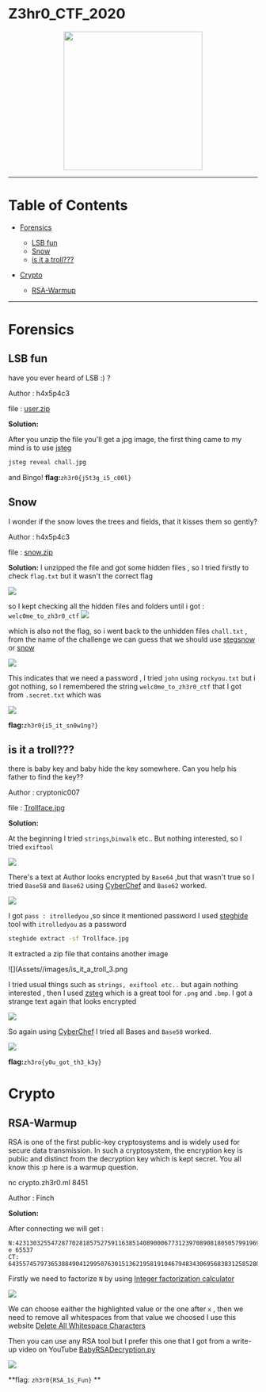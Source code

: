 # Z3hr0_CTF_2020

<p align="center">
  <img width=280 src="Assets//images/logo.gif">
</p>

***
# Table of Contents

* [Forensics](#Forensics)
  - [LSB fun](#LSB-fun)
  - [Snow](#Snow)
  - [is it a troll???](#is-it-a-troll???)
 
* [Crypto](#Crypto)
  - [RSA-Warmup](#RSA-Warmup)
***
 
# Forensics
  
## LSB fun
  
have you ever heard of LSB :) ?

Author : h4x5p4c3

file : [user.zip](Assets//Files/user.zip)

**Solution:**
 
After you unzip the file you'll get a jpg image, the first thing came to my mind is to use [jsteg](https://github.com/lukechampine/jsteg)
```bash
jsteg reveal chall.jpg
```

and Bingo! 
**flag:**```zh3r0{j5t3g_i5_c00l}```

## Snow
I wonder if the snow loves the trees and fields, that it kisses them so gently?

Author : h4x5p4c3 

file : [snow.zip](Assets//Files/snow.zip)

**Solution:**
I unzipped the file and got some hidden files , so I tried firstly to check ```flag.txt``` but it wasn't the correct flag

![](Assets//images/Snow_1.png)

 so I kept checking all the hidden files and folders until i got : ```welc0me_to_zh3r0_ctf```
![](Assets//images/Snow_2.png)

which is also not the flag, so i went back to the unhidden files ```chall.txt``` , from the name of the challenge we can guess that we should use [stegsnow](https://0x00sec.org/t/steganography-concealing-messages-in-text-files/500) or [snow](http://www.darkside.com.au/snow/)

![](Assets//images/Snow_3.png)

This indicates that we need a password , I tried ```john``` using ```rockyou.txt``` but i got nothing, so I remembered the string ```welc0me_to_zh3r0_ctf``` that I got from ```.secret.txt``` which was  

![](Assets//images/Snow_4.png)

**flag:**```zh3r0{i5_it_sn0w1ng?}```


## is it a troll???
there is baby key and baby hide the key somewhere. Can you help his father to find the key??

Author : cryptonic007

file : [Trollface.jpg](Assets//Files/Trollface.jpg)

**Solution:**

At the beginning I tried ```strings```,```binwalk``` etc.. But nothing interested, so I tried ```exiftool```

![](Assets//images/is_it_a_troll_1.png)

There's a text at Author looks encrypted by ```Base64``` ,but that wasn't true so I tried ```Base58``` and ```Base62``` using [CyberChef](https://gchq.github.io/CyberChef/) and ```Base62``` worked.

![](Assets//images/is_it_a_troll_2.png)

I got ```pass : itrolledyou``` ,so since it mentioned password I used [steghide](http://steghide.sourceforge.net/) tool with ```itrolledyou``` as a password

```bash
steghide extract -sf Trollface.jpg 
```
It extracted a zip file that contains another image

![](Assets//images/is_it_a_troll_3.png

I tried usual things such as ```strings, exiftool etc..``` but again nothing interested , then I used [zsteg](https://github.com/zed-0xff/zsteg) which is a great tool for ```.png``` and ```.bmp```. I got a strange text again that looks encrypted

![](Assets//images/is_it_a_troll_4.png)


So again using [CyberChef](https://gchq.github.io/CyberChef/) I tried all Bases and ```Base58``` worked.


![](Assets//images/is_it_a_troll_5.png)




**flag:**```zh3ro{y0u_got_th3_k3y}```


# Crypto

## RSA-Warmup
RSA is one of the first public-key cryptosystems and is widely used for secure data transmission. In such a cryptosystem, the encryption key is public and distinct from the decryption key which is kept secret.
You all know this :p
here is a warmup question.

nc crypto.zh3r0.ml 8451

Author : Finch

**Solution:**

After connecting we will get :
```
N:423130325547287702818575275911638514089000677312397089081805057991969030705298706721977584791771140221048428491277072574621931762053228292827558133848431392100907341475739701625443407159362865290713505269417296254943824301579820381205337075166450305894211548942250717365528936705397266131955244020850392151721662069939
e 65537
CT: 64355745797365388490412995076301513621958191046794834306956838312585280589421173619216473785642127494178580195654010801071081452854241462208557812725513288017128104994318837129257203983692773852306990540483172991569629801482576680150381602438163038587331616025889766347178216490112604297980040248921138616716362273714
```
Firstly we need to factorize ```N``` by using [Integer factorization calculator](https://www.alpertron.com.ar/ECM.HTM)

![](Assets//images/RSA-Warmup_1.png)

We can choose eaither the highlighted value or the one after ```x``` , then we need to remove all whitespaces from that value we choosed I use this website [Delete All Whitespace Characters](https://www.browserling.com/tools/remove-all-whitespace) 


Then you can use any RSA tool but I prefer this one that I got from a write-up video on YouTube [BabyRSADecryption.py](https://www.youtube.com/watch?v=dKt0x-UhPeY)

![](Assets//images/RSA-Warmup_2.png)

**flag: ```zh3r0{RSA_1s_Fun}``` **



